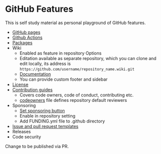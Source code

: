 # GitHub Features

This is self study material as personal playground of GitHub features.

* [GitHub pages](./doc/gh-pages/readme.md)
* [Github Actions](./doc/actions/readme.md)
* [Packages](https://docs.github.com/en/packages/guides/package-client-guides-for-github-packages)
* Wiki
  * Enabled as feature in repository Options
  * Editation available as separate repository, which you can clone and edit locally, its address is `https://github.com/username/repository_name.wiki.git`
  * [Documentation](https://docs.github.com/en/communities/documenting-your-project-with-wikis/about-wikis)
  * You can provide custom footer and sidebar
* [License](https://docs.github.com/en/github/creating-cloning-and-archiving-repositories/licensing-a-repository)
* [Contribution guides](https://docs.github.com/en/communities/setting-up-your-project-for-healthy-contributions/creating-a-default-community-health-file#supported-file-types)
  * Covers code owners, code of conduct, contributing etc.
  * [codeowners](https://docs.github.com/en/github/creating-cloning-and-archiving-repositories/about-code-owners) file defines repository default reviewers
* Sponsoring
  * [Set sponsoring button](https://docs.github.com/en/github/administering-a-repository/displaying-a-sponsor-button-in-your-repository)  
  * Enable in repository setting
  * Add FUNDING.yml file to .github directory
* [Issue and pull request templates](https://docs.github.com/en/communities/using-templates-to-encourage-useful-issues-and-pull-requests/about-issue-and-pull-request-templates)
* Releases
* Code security

Change to be published via PR.
